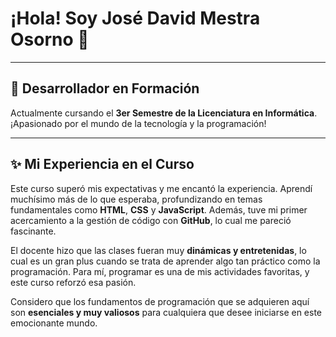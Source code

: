 # ¡Hola! Soy José David Mestra Osorno 👋

---

## 🚀 Desarrollador en Formación

Actualmente cursando el **3er Semestre de la Licenciatura en Informática**. ¡Apasionado por el mundo de la tecnología y la programación!

---

## ✨ Mi Experiencia en el Curso

Este curso superó mis expectativas y me encantó la experiencia. Aprendí muchísimo más de lo que esperaba, profundizando en temas fundamentales como **HTML**, **CSS** y **JavaScript**. Además, tuve mi primer acercamiento a la gestión de código con **GitHub**, lo cual me pareció fascinante.

El docente hizo que las clases fueran muy **dinámicas y entretenidas**, lo cual es un gran plus cuando se trata de aprender algo tan práctico como la programación. Para mí, programar es una de mis actividades favoritas, y este curso reforzó esa pasión.

Considero que los fundamentos de programación que se adquieren aquí son **esenciales y muy valiosos** para cualquiera que desee iniciarse en este emocionante mundo.

